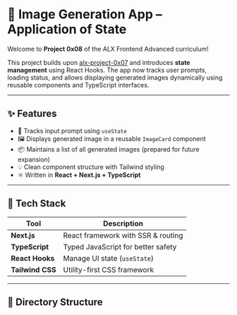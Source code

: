 # 🧠 Image Generation App – Application of State

Welcome to **Project 0x08** of the ALX Frontend Advanced curriculum!

This project builds upon [alx-project-0x07](https://github.com/your-username/alx-project-0x07) and introduces **state management** using React Hooks. The app now tracks user prompts, loading status, and allows displaying generated images dynamically using reusable components and TypeScript interfaces.

---

## ✨ Features

- 🧾 Tracks input prompt using `useState`
- 🖼 Displays generated image in a reusable `ImageCard` component
- 📦 Maintains a list of all generated images (prepared for future expansion)
- 💡 Clean component structure with Tailwind styling
- ⚛️ Written in **React + Next.js + TypeScript**

---

## 🔧 Tech Stack

| Tool            | Description                            |
|-----------------|----------------------------------------|
| **Next.js**     | React framework with SSR & routing     |
| **TypeScript**  | Typed JavaScript for better safety     |
| **React Hooks** | Manage UI state (`useState`)           |
| **Tailwind CSS**| Utility-first CSS framework            |

---

## 📁 Directory Structure

